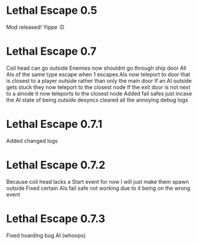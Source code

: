 
# Lethal Escape 0.5

Mod released! Yippe :D

# Lethal Escape 0.7
Coil head can go outside
Enemies now shouldnt go through ship door
All AIs of the same type escape when 1 escapes
AIs now teleport to door that is closest to a player outside rather than only the main door
If an AI outside gets stuck they now teleport to the closest node
If the exit door is not next to a ainode it now teleports to the closest node
Added fail safes just incase the AI state of being outside desyncs
cleared all the annoying debug logs

# Lethal Escape 0.7.1
Added changed logs

# Lethal Escape 0.7.2
Because coil head lacks a Start event for now I will just make them spawn outside
Fixed certain AIs fail safe not working due to it being on the wrong event

# Lethal Escape 0.7.3
Fixed hoarding bug AI (whoops)